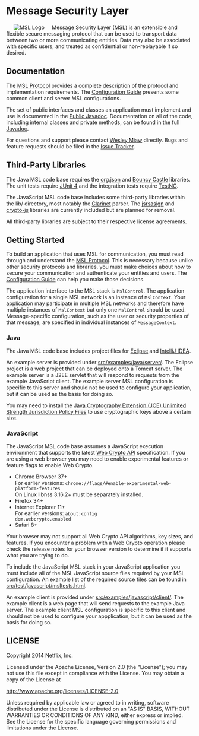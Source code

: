 # Message Security Layer

<img src="https://github.com/Netflix/msl/raw/gh-pages/images/msl-logo.gif" alt="MSL Logo" align="left" hspace="20" vspace="0"/>
Message Security Layer (MSL) is an extensible and flexible secure messaging protocol that can be used to transport data between two or more communicating entities. Data may also be associated with specific users, and treated as confidential or non-replayable if so desired.

<br clear="all"/>

## Documentation

The [MSL Protocol](https://github.com/Netflix/msl/wiki/) provides a complete description of the protocol and implementation requirements. The [Configuration Guide](https://github.com/Netflix/msl/wiki/Configuration-Guide) presents some common client and server MSL configurations.

The set of public interfaces and classes an application must implement and use is documented in the [Public Javadoc](http://netflix.github.com/msl/javadoc-public/). Documentation on all of the code, including internal classes and private methods, can be found in the full [Javadoc](http://netflix.github.com/msl/javadoc/).

For questions and support please contact [Wesley Miaw](mailto:wmiaw@netflix.com) directly. Bugs and feature requests should be filed in the [Issue Tracker](https://github.com/Netflix/msl/issues/).

## Third-Party Libraries

The Java MSL code base requires the [org.json](http://www.json.org/java/) and [Bouncy Castle](http://www.bouncycastle.org) libraries. The unit tests require [JUnit 4](http://junit.org) and the integration tests require [TestNG](http://testng.org).

The JavaScript MSL code base includes some third-party libraries within the lib/ directory, most notably the [Clarinet](https://github.com/dscape/clarinet) parser. The [jsrsasign](http://kjur.github.io/jsrsasign/) and [crypto-js](https://code.google.com/p/crypto-js/) libraries are currently included but are planned for removal.

All third-party libraries are subject to their respective license agreements.

## Getting Started

To build an application that uses MSL for communication, you must read through and understand the [MSL Protocol](https://github.com/Netflix/msl/wiki/). This is necessary because unlike other security protocols and libraries, you must make choices about how to secure your communication and authenticate your entities and users. The [Configuration Guide](https://github.com/Netflix/msl/wiki/Configuration-Guide) can help you make those decisions.

The application interface to the MSL stack is <code>MslControl</code>. The application configuration for a single MSL network is an instance of <code>MslContext</code>. Your application may participate in multiple MSL networks and therefore have multiple instances of <code>MslContext</code> but only one <code>MslControl</code> should be used. Message-specific configuration, such as the user or security properties of that message, are specified in individual instances of <code>MessageContext</code>.

### Java

The Java MSL code base includes project files for [Eclipse](http://www.eclipse.org) and [IntelliJ IDEA](http://www.jetbrains.com/idea/).

An example server is provided under [src/examples/java/server/](src/examples/java/server/). The Eclipse project is a web project that can be deployed onto a Tomcat server. The example server is a J2EE servlet that will respond to requests from the example JavaScript client. The example server MSL configuration is specific to this server and should not be used to configure your application, but it can be used as the basis for doing so.

You may need to install the [Java Cryptography Extension (JCE) Unlimited Strength Jurisdiction Policy Files](http://www.oracle.com/technetwork/java/javase/downloads/) to use cryptographic keys above a certain size.

### JavaScript

The JavaScript MSL code base assumes a JavaScript execution environment that supports the latest [Web Crypto API](http://www.w3.org/TR/WebCryptoAPI/) specification. If you are using a web browser you may need to enable experimental features or feature flags to enable Web Crypto.

- Chrome Browser 37\+  
For earlier versions: <code>chrome://flags/#enable-experimental-web-platform-features</code>  
On Linux libnss 3.16.2\+ must be separately installed.
- Firefox 34\+
- Internet Explorer 11\+  
For earlier versions: <code>about:config dom.webcrypto.enabled</code>
- Safari 8\+

Your browser may not support all Web Crypto API algorithms, key sizes, and features. If you encounter a problem with a Web Crypto operation please check the release notes for your browser version to determine if it supports what you are trying to do.

To include the JavaScript MSL stack in your JavaScript application you must include all of the MSL JavaScript source files required by your MSL configuration. An example list of the required source files can be found in [src/test/javascript/msltests.html](src/test/javascript/msltests.html).

An example client is provided under [src/examples/javascript/client/](src/examples/javascript/client/). The example client is a web page that will send requests to the example Java server. The example client MSL configuration is specific to this client and should not be used to configure your appplication, but it can be used as the basis for doing so.

## LICENSE

Copyright 2014 Netflix, Inc.

Licensed under the Apache License, Version 2.0 (the "License");
you may not use this file except in compliance with the License.
You may obtain a copy of the License at

<http://www.apache.org/licenses/LICENSE-2.0>

Unless required by applicable law or agreed to in writing, software
distributed under the License is distributed on an "AS IS" BASIS,
WITHOUT WARRANTIES OR CONDITIONS OF ANY KIND, either express or implied.
See the License for the specific language governing permissions and
limitations under the License.
